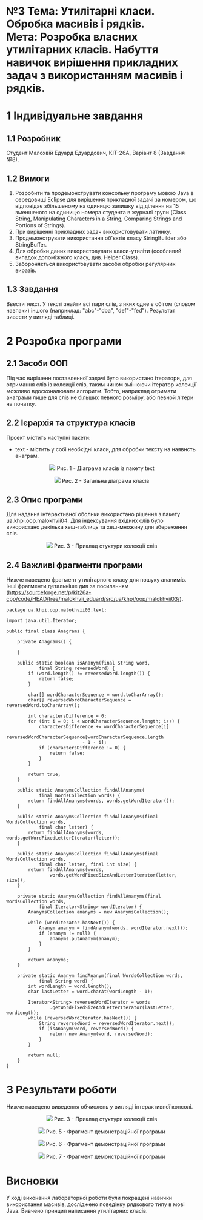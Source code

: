 # №3 Тема: Утилітарні класи. Обробка масивів і рядків.<br>Мета: Розробка власних утилітарних класів. Набуття навичок вирішення прикладних задач з використанням масивів і рядків.

# 1 Індивідуальне завдання

## 1.1 Розробник

Студент Малохвій Едуард Едуардович, КІТ-26А, Варіант 8 (Завдання №8).

## 1.2 Вимоги

1. Розробити та продемонструвати консольну програму мовою Java в середовищі Eclipse для вирішення прикладної задачі за номером, що відповідає збільшеному на одиницю залишку від ділення на 15 зменшеного на одиницю номера студента в журналі групи (Class String, Manipulating Characters in a String, Comparing Strings and Portions of Strings).
2. При вирішенні прикладних задач використовувати латинку.
3. Продемонструвати використання об'єктів класу StringBuilder або StringBuffer.
4. Для обробки даних використовувати класи-утиліти (особливий випадок допоміжного класу, див. Helper Class).
5. Забороняється використовувати засоби обробки регулярних виразів.

## 1.3 Завдання

Ввести текст. У тексті знайти всі пари слів, з яких одне є обігом (словом навпаки) іншого (наприклад: "abc"-"cba", "def"-"fed"). Результат вивести у вигляді таблиці.

# 2 Розробка програми

## 2.1 Засоби ООП

Під час вирішенн поставленної задачі було використано ітератори, для отримання слів із колекції слів, таким чином змінюючи ітератор колекції можливо вдосконалювати алгоритм. Тобто, наприклад отримати анаграми лише для слів не більших певного розміру, або певной літери на початку.

## 2.2 Ієрархія та структура класів

Проект містить наступні пакети:

- text - містить у собі необхідні класи, для обробки тексту на наявнсть анаграм.

<p align="center">
    <img src="https://github.com/oop-khpi/kit26a/blob/master/malokhvii-eduard/doc/ua.khpi.oop.malokhvii03/images/ua.khpi.oop.malokhvii03.text.png?raw=true">
    Рис. 1 - Діаграма класів із пакету text
</p>

<p align="center">
    <img    src="https://github.com/oop-khpi/kit26a/blob/master/malokhvii-eduard/doc/ua.khpi.oop.malokhvii03/images/ua.khpi.oop.malokhvii03.png?raw=true"> 
    Рис. 2 - Загальна діаграма класів
</p>

## 2.3 Опис програми

Для надання інтерактивної оболнки використано рішення з пакету ua.khpi.oop.malokhvii04\. Для індексування вхідних слів було використано декілька хеш-таблиць та хеш-множину для збереження слів.

<p align="center">
    <img src="https://github.com/oop-khpi/kit26a/blob/master/malokhvii-eduard/doc/ua.khpi.oop.malokhvii03/images/words-collection.png?raw=true">
    Рис. 3 - Приклад стуктури колекції слів
</p>

## 2.4 Важливі фрагменти програми

Нижче наведено фрагмент утилітарного класу для пошуку ананимів. Інші фрагменти детальніше див за посиланням (<https://sourceforge.net/p/kit26a-cpp/code/HEAD/tree/malokhvii_eduard/src/ua/khpi/oop/malokhvii03/>).

```
package ua.khpi.oop.malokhvii03.text;

import java.util.Iterator;

public final class Anagrams {

    private Anagrams() {

    }

    public static boolean isAnanym(final String word,
            final String reversedWord) {
        if (word.length() != reversedWord.length()) {
            return false;
        }

        char[] wordCharacterSequence = word.toCharArray();
        char[] reversedWordCharacterSequence = reversedWord.toCharArray();

        int charactersDifference = 0;
        for (int i = 0; i < wordCharacterSequence.length; i++) {
            charactersDifference += wordCharacterSequence[i]
                    - reversedWordCharacterSequence[wordCharacterSequence.length
                            - 1 - i];
            if (charactersDifference != 0) {
                return false;
            }
        }

        return true;
    }

    public static AnanymsCollection findAllAnanyms(
            final WordsCollection words) {
        return findAllAnanyms(words, words.getWordIterator());
    }

    public static AnanymsCollection findAllAnanyms(final WordsCollection words,
            final char letter) {
        return findAllAnanyms(words, words.getWordFixedLetterIterator(letter));
    }

    public static AnanymsCollection findAllAnanyms(final WordsCollection words,
            final char letter, final int size) {
        return findAllAnanyms(words,
                words.getWordFixedSizeAndLetterIterator(letter, size));
    }

    private static AnanymsCollection findAllAnanyms(final WordsCollection words,
            final Iterator<String> wordIterator) {
        AnanymsCollection ananyms = new AnanymsCollection();

        while (wordIterator.hasNext()) {
            Ananym ananym = findAnanym(words, wordIterator.next());
            if (ananym != null) {
                ananyms.putAnanym(ananym);
            }
        }

        return ananyms;
    }

    private static Ananym findAnanym(final WordsCollection words,
            final String word) {
        int wordLength = word.length();
        char lastLetter = word.charAt(wordLength - 1);

        Iterator<String> reversedWordIterator = words
                .getWordFixedSizeAndLetterIterator(lastLetter, wordLength);
        while (reversedWordIterator.hasNext()) {
            String reversedWord = reversedWordIterator.next();
            if (isAnanym(word, reversedWord)) {
                return new Ananym(word, reversedWord);
            }
        }

        return null;
    }
}
```

# 3 Результати роботи

Нижче наведено виведення обчислень у вигляді інтерактивної консолі.

<p align="center">
    <img src="https://github.com/oop-khpi/kit26a/blob/master/malokhvii-eduard/doc/ua.khpi.oop.malokhvii03/images/application-1.png?raw=true">
    Рис. 3 - Приклад стуктури колекції слів 
</p>

<p align="center">
    <img src="https://github.com/oop-khpi/kit26a/blob/master/malokhvii-eduard/doc/ua.khpi.oop.malokhvii03/images/application-2.png?raw=true"> 
    Рис. 5 - Фрагмент демонстраційної програми
</p> 
   
<p align="center">
    <img src="https://github.com/oop-khpi/kit26a/blob/master/malokhvii-eduard/doc/ua.khpi.oop.malokhvii03/images/application-3.png?raw=true">
    Рис. 6 - Фрагмент демонстраційної програми
</p>
    
<p align="center">
    <img src="https://github.com/oop-khpi/kit26a/blob/master/malokhvii-eduard/doc/ua.khpi.oop.malokhvii03/images/application-4.png?raw=true">
    Рис. 7 - Фрагмент демонстраційної програми
</p>

# Висновки

У ході виконання лабораторної роботи були покращені навички використання масивів, досліджено поведінку рядкового типу в мові Java. Вивчено принцип написання утилітарних класів.
